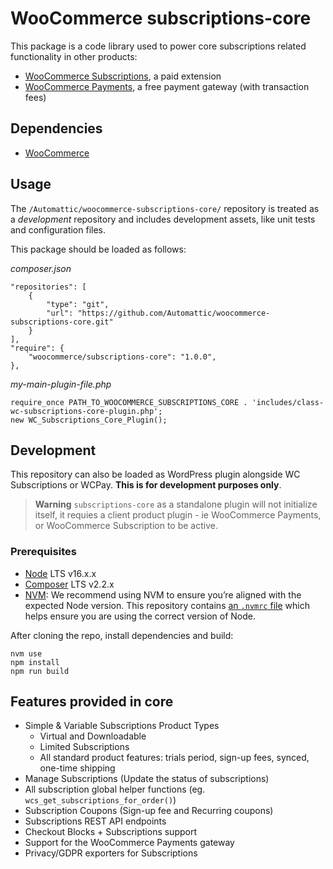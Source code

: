 # WooCommerce subscriptions-core

This package is a code library used to power core subscriptions related functionality in other products:

 - [WooCommerce Subscriptions](https://woocommerce.com/products/woocommerce-subscriptions/), a paid extension 
 - [WooCommerce Payments](https://woocommerce.com/products/woocommerce-payments/), a free payment gateway (with transaction fees)

## Dependencies

 - [WooCommerce](https://woocommerce.com/download/)

## Usage

The `/Automattic/woocommerce-subscriptions-core/` repository is treated as a _development_ repository and includes development assets, like unit tests and configuration files.

This package should be loaded as follows:

*composer.json*
```
"repositories": [
    {
        "type": "git",
        "url": "https://github.com/Automattic/woocommerce-subscriptions-core.git"
    }
],
"require": {
    "woocommerce/subscriptions-core": "1.0.0",
},
```

*my-main-plugin-file.php*
```
require_once PATH_TO_WOOCOMMERCE_SUBSCRIPTIONS_CORE . 'includes/class-wc-subscriptions-core-plugin.php';
new WC_Subscriptions_Core_Plugin();
```

## Development

This repository can also be loaded as WordPress plugin alongside WC Subscriptions or WCPay. **This is for development purposes only**.

> **Warning**
> `subscriptions-core` as a standalone plugin will not initialize itself, it requies a client product plugin - ie WooCommerce Payments, or WooCommerce Subscription to be active.

### Prerequisites
- [Node](https://nodejs.org/en/) LTS v16.x.x
- [Composer](https://getcomposer.org/doc/00-intro.md) LTS v2.2.x
- [NVM](https://github.com/nvm-sh/nvm#installing-and-updating): We recommend using NVM to ensure you’re aligned with the expected Node version. This repository contains [an `.nvmrc` file](.nvmrc) which helps ensure you are using the correct version of Node.

After cloning the repo, install dependencies and build:

```
nvm use
npm install
npm run build
```

## Features provided in core

- Simple & Variable Subscriptions Product Types
  - Virtual and Downloadable
  - Limited Subscriptions
  - All standard product features: trials period, sign-up fees, synced, one-time shipping
- Manage Subscriptions (Update the status of subscriptions)
- All subscription global helper functions (eg. `wcs_get_subscriptions_for_order()`)
- Subscription Coupons (Sign-up fee and Recurring coupons)
- Subscriptions REST API endpoints
- Checkout Blocks + Subscriptions support
- Support for the WooCommerce Payments gateway
- Privacy/GDPR exporters for Subscriptions
